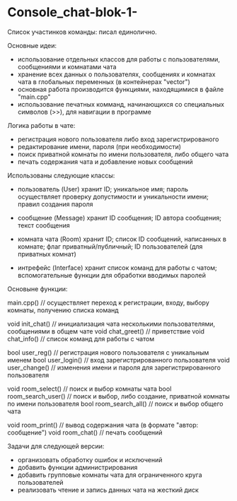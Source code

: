 # Console_chat-blok-1-

Список участинков команды: писал единолично.

Основные идеи:
- использование отдельных классов для работы с пользователями, сообщениями и комнатами чата
- хранение всех данных о пользователях, сообщениях и комнатах чата в глобальных переменных (в контейнерах "vector")
- основная работа производится функциями, находящимися в файле "main.cpp"
- использование печатных комманд, начинающихся со специальных символов (>>), для навигации в программе

Логика работы в чате:
- регистрация нового пользователя либо вход зарегистрированого
- редактирование имени, пароля (при необходимости)
- поиск приватной комнаты по имени пользователя, либо общего чата
- печать содержания чата и добавление новых сообщений

Использованы следующие классы:

- пользователь (User)
  хранит ID; уникальное имя; пароль
  осуществляет проверку допустимости и уникальности имени; правил создания пароля
  
- сообщение (Message)
  хранит ID сообщения; ID автора сообщения; текст сообщения
  
- комната чата (Room)
  хранит ID; список ID сообщений, написанных в комнате; флаг приватный/публичный; ID пользователей (для приватных комнат)
  
- интрефейс (Interface)
  хранит список команд для работы с чатом; вспомогательные функции для обработки вводимых паролей

Основыне функции:

main.cpp()                           // осуществляет переход к регистрации, входу, выбору комнаты, получению списка команд

void init_chat()                     // инициализация чата несколькими пользователями, сообщениями в общем чате
void chat_greet()                    // приветствие
void chat_info()                     // список команд для работы с чатом

bool user_reg()                      // регистрация нового пользователя с уникальным именем
bool user_login()                    // вход зарегистрированного пользователя
void user_change()                   // изменения имени и пароля для зарегистрированного пользователя

void room_select()                   // поиск и выбор комнаты чата
bool room_search_user()              // поиск и выбор, либо создание, приватной комнаты по имени пользователя
bool room_search_all()               // поиск и выбор общего чата

void room_print()                    // вывод содержания чата (в формате "автор: сообщение")
void room_chat()                     // печать сообщений

Задачи для следующей версии:
- организовать обработку ошибок и исключений
- добавить функции администрирования
- добавить групповые комнаты чата для ограниченного круга пользователей
- реализовать чтение и запись данных чата на жесткий диск

